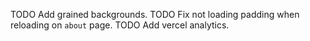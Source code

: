 TODO Add grained backgrounds.
TODO Fix not loading padding when reloading on `about` page.
TODO Add vercel analytics.
